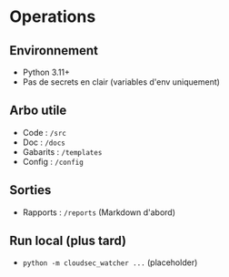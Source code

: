# Operations

## Environnement
- Python 3.11+
- Pas de secrets en clair (variables d'env uniquement)

## Arbo utile
- Code : `/src`
- Doc : `/docs`
- Gabarits : `/templates`
- Config : `/config`

## Sorties
- Rapports : `/reports` (Markdown d'abord)

## Run local (plus tard)
- `python -m cloudsec_watcher ...` (placeholder)

